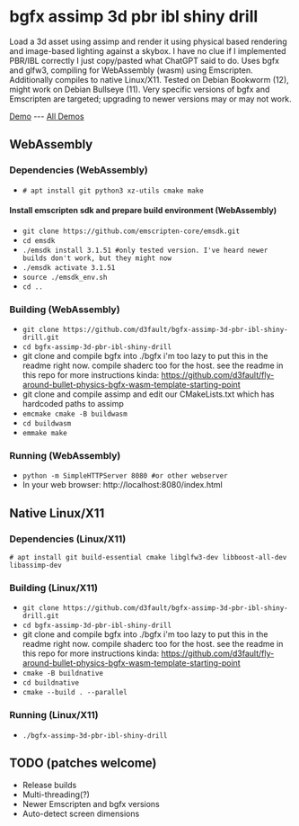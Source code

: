 # bgfx assimp 3d pbr ibl shiny drill

Load a 3d asset using assimp and render it using physical based rendering and image-based lighting against a skybox. I have no clue if I implemented PBR/IBL correctly I just copy/pasted what ChatGPT said to do. Uses bgfx and glfw3, compiling for WebAssembly (wasm) using Emscripten. Additionally compiles to native Linux/X11. Tested on Debian Bookworm (12), might work on Debian Bullseye (11). Very specific versions of bgfx and Emscripten are targeted; upgrading to newer versions may or may not work.

[Demo](http://d3fault.github.io/wasm-3d-demos/bgfx-assimp-3d-pbr-ibl-shiny-drill/index.html) --- [All Demos](http://d3fault.github.io/wasm-3d-demos/index.html)

## WebAssembly

### Dependencies (WebAssembly)

* `# apt install git python3 xz-utils cmake make`

#### Install emscripten sdk and prepare build environment (WebAssembly)

* `git clone https://github.com/emscripten-core/emsdk.git`
* `cd emsdk`
* `./emsdk install 3.1.51 #only tested version. I've heard newer builds don't work, but they might now`
* `./emsdk activate 3.1.51`
* `source ./emsdk_env.sh`
* `cd ..`

### Building (WebAssembly)

* `git clone https://github.com/d3fault/bgfx-assimp-3d-pbr-ibl-shiny-drill.git`
* `cd bgfx-assimp-3d-pbr-ibl-shiny-drill`
* git clone and compile bgfx into ./bgfx i'm too lazy to put this in the readme right now. compile shaderc too for the host. see the readme in this repo for more instructions kinda: https://github.com/d3fault/fly-around-bullet-physics-bgfx-wasm-template-starting-point
* git clone and compile assimp and edit our CMakeLists.txt which has hardcoded paths to assimp
* `emcmake cmake -B buildwasm`
* `cd buildwasm`
* `emmake make`

### Running (WebAssembly)

* `python -m SimpleHTTPServer 8080 #or other webserver`
* In your web browser: http://localhost:8080/index.html

## Native Linux/X11

### Dependencies (Linux/X11)

`# apt install git build-essential cmake libglfw3-dev libboost-all-dev libassimp-dev`

### Building (Linux/X11)

* `git clone https://github.com/d3fault/bgfx-assimp-3d-pbr-ibl-shiny-drill.git`
* `cd bgfx-assimp-3d-pbr-ibl-shiny-drill`
* git clone and compile bgfx into ./bgfx i'm too lazy to put this in the readme right now. compile shaderc too for the host. see the readme in this repo for more instructions kinda: https://github.com/d3fault/fly-around-bullet-physics-bgfx-wasm-template-starting-point
* `cmake -B buildnative`
* `cd buildnative`
* `cmake --build . --parallel`

### Running (Linux/X11)

* `./bgfx-assimp-3d-pbr-ibl-shiny-drill`

## TODO (patches welcome)

* Release builds
* Multi-threading(?)
* Newer Emscripten and bgfx versions
* Auto-detect screen dimensions
